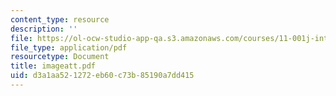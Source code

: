 ```yaml
---
content_type: resource
description: ''
file: https://ol-ocw-studio-app-qa.s3.amazonaws.com/courses/11-001j-introduction-to-urban-design-and-development-spring-2006/d3a1aa521272eb60c73b85190a7dd415_imageatt.pdf
file_type: application/pdf
resourcetype: Document
title: imageatt.pdf
uid: d3a1aa52-1272-eb60-c73b-85190a7dd415
---
```

